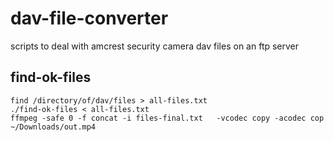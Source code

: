 # dav-file-converter

scripts to deal with amcrest security camera dav files on an ftp server

## find-ok-files

```
find /directory/of/dav/files > all-files.txt
./find-ok-files < all-files.txt
ffmpeg -safe 0 -f concat -i files-final.txt   -vcodec copy -acodec cop ~/Downloads/out.mp4
```
